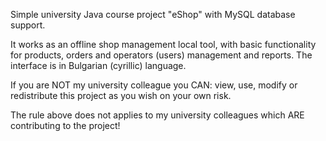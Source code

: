 Simple university Java course project "eShop" with MySQL database support.

It works as an offline shop management local tool, with basic functionality
for products, orders and operators (users) management and reports.
The interface is in Bulgarian (cyrillic) language.

If you are NOT my university colleague you CAN:
view, use, modify or redistribute this project as you wish on your own risk.

The rule above does not applies to my university colleagues which ARE
contributing to the project!
